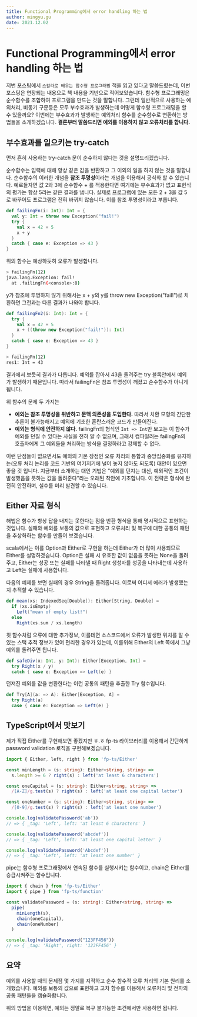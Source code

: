```yaml
---
title: Functional Programming에서 error handling 하는 법
author: mingyu.gu
date: 2021.12.02
---
```


# Functional Programming에서 error handling 하는 법

저번 포스팅에서 `스칼라로 배우는 함수형 프로그래밍` 책을 읽고 있다고 말씀드렸는데, 이번 포스팅은 연장되는 내용으로 책 내용을 기반으로 적어보았습니다.
함수형 프로그래밍은 순수함수를 조합하여 프로그램을 만드는 것을 말합니다. 그런데 일반적으로 사용하는 예외처리, 비동기 구문등은 모두 부수효과가 발생하는데 어떻게 함수형 프로그래밍을 할 수 있을까요? 이번에는 부수효과가 발생하는 예외처리 함수를 순수함수로 변환하는 방법들을 소개하겠습니다.
**결론부터 말씀드리면 예외를 이용하지 않고 오류처리를 합니다.**

## 부수효과를 일으키는 try-catch

먼저 흔히 사용하는 try-catch 문이 순수하지 않다는 것을 설명드리겠습니다.

순수함수는 입력에 대해 항상 같은 값을 반환하고 그 이외의 일을 하지 않는 것을 말합니다. 순수함수의 이러한 개념을 **참조 투명성**이라는 개념을 이용해서 공식화 할 수 있습니다. 예로들자면 값 2와 3에 순수함수 + 를 적용한다면 여기에는 부수효과가 없고 표현식의 평가는 항상 5라는 같은 결과를 냅니다. 실제로 프로그램에 있는 모든 2 + 3을 값 5로 바꾸어도 프로그램은 전혀 바뀌지 않습니다. 이를 참조 투명성이라고 부릅니다.

```scala
def failingFn(i: Int): Int = {
  val y: Int = throw new Exception("fail!")
  try {
    val x = 42 + 5
    x + y
  }
  catch { case e: Exception => 43 }
}
```

위의 함수는 예상하듯히 오류가 발생합니다.

```bash
> failingFn(12)
java.lang.Exception: fail!
  at .failingFn(<console>:8)
```

y가 참조에 투명하지 않기 위해서는 x + y의 y를 throw new Exception("fail!")로 치환하면 그전과는 다른 결과가 나와야 합니다.

```scala
def failingFn2(i: Int): Int = {
  try {
    val x = 42 + 5
    x + ((throw new Exception("fail!")): Int)
  }
  catch { case e: Exception => 43 }
}
```

```bash
> failingFn(12)
res1: Int = 43
```

결과에서 보듯히 결과가 다릅니다. 예외를 잡아서 43을 돌려주는 try 블록안에서 예외가 발생하기 때문입니다. 따라서 failingFn은 참조 투명성이 깨졌고 순수함수가 아니게 됩니다.

위 함수의 문제 두 가지는

- **예외는 참조 투명성을 위반하고 문맥 의존성을 도입한다.** 따라서 치환 모형의 간단한 추론이 불가능해지고 예외에 기초한 혼란스러운 코드가 만들어진다.
- **예외는 형식에 안전하지 않다.** failingFn의 형식인 `Int => Int`만 보고는 이 함수가 예외를 던질 수 있다는 사실을 전혀 알 수 없으며, 그래서 컴파일러는 failingFn의 호출자에게 그 예외들을 처리하는 방식을 결정하라고 강제할 수 없다.

이런 단점들이 없으면서도 예외의 기본 장점인 오류 처리의 통합과 중앙집중화를 유지하는(오류 처리 논리를 코드 기반의 여기저기에 널어 놓지 않아도 되도록) 대안이 있으면 좋을 것 입니다. 지금부터 소개하는 대안 기법은 "예외를 던지는 대신, 예외적인 조건이 발생했음을 뜻하는 값을 돌려준다"라는 오래된 착안에 기초합니다. 이 전략은 형식에 완전히 안전하며, 실수를 미리 발견할 수 있습니다.

## Either 자료 형식

해법은 함수가 항상 답을 내지는 못한다는 점을 반환 형식을 통해 명시적으로 표현하는 것입니다. 실패와 예외를 보통의 값으로 표현하고 오류처리 및 복구에 대한 공통의 패턴을 추상화하는 함수를 만들어 보겠습니다.

scala에서는 이를 Option과 Either로 구현을 하는데 Either가 더 많이 사용되므로 Either를 설명하겠습니다. Option은 실패 시 유효한 값이 없음을 뜻하는 None을 돌려주고, Either는 성공 또는 실패를 나타낼 때 Right 생성자를 성공을 나타내는데 사용하고 Left는 실패에 사용합니다.

다음의 예제를 보면 실패의 경우 String을 돌려줍니다. 이로써 어디서 에러가 발생했는지 추적할 수 있습니다.

```scala
def mean(xs: IndexedSeq[Double]): Either[String, Double] =
  if (xs.isEmpty)
    Left("mean of empty list!")
  else
    Right(xs.sum / xs.length)
```

윗 함수처럼 오류에 대한 추가정보, 이를테면 소스코드에서 오류가 발생한 위치를 알 수 있는 스택 추적 정보가 있어 편리한 경우가 있는데, 이를위해 Either의 Left 쪽에서 그냥 예외를 돌려주면 됩니다.

```scala
def safeDiv(x: Int, y: Int): Either[Exception, Int] =
  try Right(x / y)
  catch { case e: Exception => Left(e) }
```

던져진 예외를 값을 변환한다는 이런 공통의 패턴을 추출한 Try 함수입니다.

```scala
def Try[A](a: => A): Either[Exception, A] =
  try Right(a)
  case { case e: Exception => Left(e) }
```

## TypeScript에서 맛보기

제가 직접 Either를 구현해보면 좋겠지만 ㅎ.ㅎ fp-ts 라이브러리를 이용해서 간단하게 password validation 로직을 구현해보겠습니다.

```ts
import { Either, left, right } from 'fp-ts/Either'

const minLength = (s: string): Either<string, string> =>
  s.length >= 6 ? right(s) : left('at least 6 characters')

const oneCapital = (s: string): Either<string, string> =>
  /[A-Z]/g.test(s) ? right(s) : left('at least one capital letter')

const oneNumber = (s: string): Either<string, string> =>
  /[0-9]/g.test(s) ? right(s) : left('at least one number')
```

```ts
console.log(validatePassword('ab'))
// => { _tag: 'Left', left: 'at least 6 characters' }

console.log(validatePassword('abcdef'))
// => { _tag: 'Left', left: 'at least one capital letter' }

console.log(validatePassword('Abcdef'))
// => { _tag: 'Left', left: 'at least one number' }
```

pipe는 함수형 프로그래밍에서 연속된 함수를 실행시키는 함수이고, chain은 Either를 승급시켜주는 함수입니다.

```ts
import { chain } from 'fp-ts/Either'
import { pipe } from 'fp-ts/function'

const validatePassword = (s: string): Either<string, string> =>
  pipe(
    minLength(s),
    chain(oneCapital),
    chain(oneNumber)
  )

console.log(validatePassword("123FF456"))
// => { _tag: 'Right', right: '123FF456' }
```


## 요약​

예외를 사용할 때의 문제점 몇 가지를 지적하고 순수 함수적 오류 처리의 기본 원리를 소개했습니다. 예외를 보통의 값으로 표현하고 고차 함수를 이용해서 오류처리 및 전파의 공통 패턴들을 캡슐화합니다.

위의 방법을 이용하면, 예외는 정말로 복구 불가능한 조건에서만 사용하면 됩니다.
